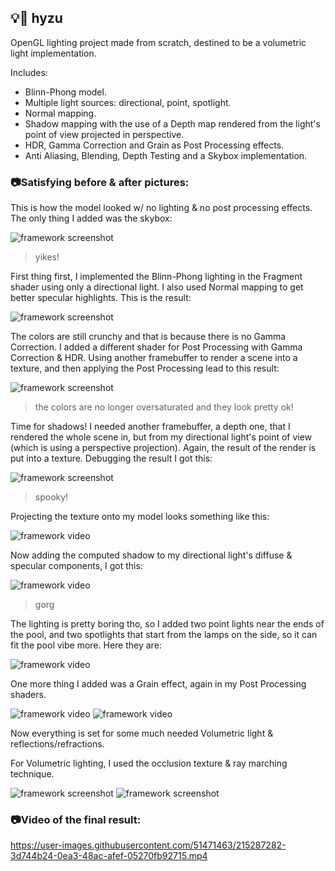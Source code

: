 
## 💡🍮 hyzu

OpenGL lighting project made from scratch, destined to be a volumetric light implementation.

Includes:

* Blinn-Phong model.
* Multiple light sources: directional, point, spotlight.
* Normal mapping.
* Shadow mapping with the use of a Depth map rendered from the light's point of view projected in perspective.
* HDR, Gamma Correction and Grain as Post Processing effects.
* Anti Aliasing, Blending, Depth Testing and a Skybox implementation.

### 📷Satisfying before & after pictures:


This is how the model looked w/ no lighting & no post processing effects. The only thing I added was the skybox:


![framework screenshot](hyzu-visual/screenshots/1.png "Model Imported")

> yikes!

First thing first, I implemented the Blinn-Phong lighting in the Fragment shader using only a directional light. I also used Normal mapping to get better specular highlights. This is the result:

![framework screenshot](hyzu-visual/screenshots/2.png "Model with Blinn-Phong lighting")

The colors are still crunchy and that is because there is no Gamma Correction. I added a different shader for Post Processing with Gamma Correction & HDR. Using another framebuffer to render a scene into a texture, and then applying the Post Processing lead to this result:

![framework screenshot](hyzu-visual/screenshots/3.png "Model with Gamma Correction/HDR")

>the colors are no longer oversaturated and they look pretty ok!

Time for shadows! I needed another framebuffer, a depth one, that I rendered the whole scene in, but from my directional light's point of view (which is using a perspective projection). Again, the result of the render is put into a texture. Debugging the result I got this:

![framework screenshot](hyzu-visual/screenshots/4.png "Model Depth from light PoV")

>spooky!

Projecting the texture onto my model looks something like this:

![framework video](hyzu-visual/screenshots/4.1.gif "Model w/ Depth texture")

Now adding the computed shadow to my directional light's diffuse & specular components, I got this:

![framework video](hyzu-visual/screenshots/5.png "Model w/ Shadow Mapping")

>gorg

The lighting is pretty boring tho, so I added two point lights near the ends of the pool, and two spotlights that start from the lamps on the side, so it can fit the pool vibe more. Here they are:

![framework video](hyzu-visual/screenshots/6.png "Model w/ Multiple Lights")

One more thing I added was a Grain effect, again in my Post Processing shaders.

![framework video](hyzu-visual/screenshots/7.png "Model w/ Grain")
![framework video](hyzu-visual/screenshots/8.png "Model w/ Grain")

Now everything is set for some much needed Volumetric light & reflections/refractions.

For Volumetric lighting, I used the occlusion texture & ray marching technique.

![framework screenshot](hyzu-visual/screenshots/9.png "Light rendered with the occlusion texture")
![framework screenshot](hyzu-visual/screenshots/10.png "Combined result")

### 📷Video of the final result:



https://user-images.githubusercontent.com/51471463/215287282-3d744b24-0ea3-48ac-afef-05270fb92715.mp4


